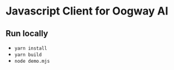 # Javascript Client for Oogway AI

## Run locally

- `yarn install`
- `yarn build`
- `node demo.mjs`
